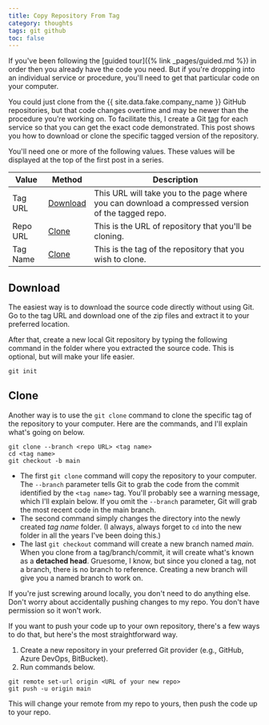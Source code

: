 ```yaml
---
title: Copy Repository From Tag
category: thoughts
tags: git github
toc: false
---
```

If you've been following the [guided tour]({% link _pages/guided.md %}) in order then you already have the code you need. But if you're dropping into an individual service or procedure, you'll need to get that particular code on your computer.<!--more-->

You could just clone from the {{ site.data.fake.company_name }} GitHub repositories, but that code changes overtime and may be newer than the procedure you're working on. To facilitate this, I create a Git [tag](https://git-scm.com/book/en/v2/Git-Basics-Tagging) for each service so that you can get the exact code demonstrated. This post shows you how to download or clone the specific tagged version of the repository.

You'll need one or more of the following values. These values will be displayed at the top of the first post in a series.

|Value|Method|Description|
|-----|------|-----------|
|Tag URL|[Download](#download)|This URL will take you to the page where you can download a compressed version of the tagged repo.|
|Repo URL|[Clone](#clone)|This is the URL of repository that you'll be cloning.|
|Tag Name|[Clone](#clone)|This is the tag of the repository that you wish to clone.|

## Download

The easiest way is to download the source code directly without using Git. Go to the tag URL and download one of the zip files and extract it to your preferred location.

After that, create a new local Git repository by typing the following command in the folder where you extracted the source code. This is optional, but will make your life easier.

``` shell
git init
```

## Clone

Another way is to use the `git clone` command to clone the specific tag of the repository to your computer. Here are the commands, and I'll explain what's going on below.

``` shell
git clone --branch <repo URL> <tag name>
cd <tag name>
git checkout -b main
```

- The first `git clone` command will copy the repository to your computer. The `--branch` parameter tells Git to grab the code from the commit identified by the `<tag name>` tag. You'll probably see a warning message, which I'll explain below. If you omit the `--branch` parameter, Git will grab the most recent code in the main branch.
- The second command simply changes the directory into the newly created *tag name* folder. (I always, always forget to `cd` into the new folder in all the years I've been doing this.)
- The last `git checkout` command will create a new branch named *main*. When you clone from a tag/branch/commit, it will create what's known as a **detached head**. Gruesome, I know, but since you cloned a tag, not a branch, there is no branch to reference. Creating a new branch will give you a named branch to work on.

If you're just screwing around locally, you don't need to do anything else. Don't worry about accidentally pushing changes to my repo. You don't have permission so it won't work.

If you want to push your code up to your own repository, there's a few ways to do that, but here's the most straightforward way.

1. Create a new repository in your preferred Git provider (e.g., GitHub, Azure DevOps, BitBucket).
1. Run commands below.

``` shell
git remote set-url origin <URL of your new repo>
git push -u origin main
```

This will change your remote from my repo to yours, then push the code up to your repo.